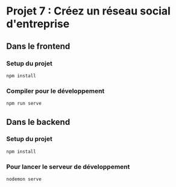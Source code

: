 # Projet 7 : Créez un réseau social d'entreprise

## Dans le **frontend**

### Setup du projet
```
npm install
```

### Compiler pour le développement
```
npm run serve
```


## Dans le **backend**

### Setup du projet
```
npm install
```

### Pour lancer le serveur de développement
```
nodemon serve
```

